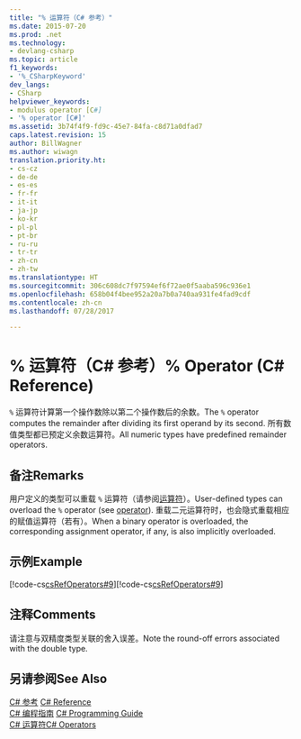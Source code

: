 ```yaml
---
title: "% 运算符（C# 参考）"
ms.date: 2015-07-20
ms.prod: .net
ms.technology:
- devlang-csharp
ms.topic: article
f1_keywords:
- '%_CSharpKeyword'
dev_langs:
- CSharp
helpviewer_keywords:
- modulus operator [C#]
- '% operator [C#]'
ms.assetid: 3b74f4f9-fd9c-45e7-84fa-c8d71a0dfad7
caps.latest.revision: 15
author: BillWagner
ms.author: wiwagn
translation.priority.ht:
- cs-cz
- de-de
- es-es
- fr-fr
- it-it
- ja-jp
- ko-kr
- pl-pl
- pt-br
- ru-ru
- tr-tr
- zh-cn
- zh-tw
ms.translationtype: HT
ms.sourcegitcommit: 306c608dc7f97594ef6f72ae0f5aaba596c936e1
ms.openlocfilehash: 658b04f4bee952a20a7b0a740aa931fe4fad9cdf
ms.contentlocale: zh-cn
ms.lasthandoff: 07/28/2017

---
```

# <a name="-operator-c-reference"></a><span data-ttu-id="f0150-102">% 运算符（C# 参考）</span><span class="sxs-lookup"><span data-stu-id="f0150-102">% Operator (C# Reference)</span></span>
<span data-ttu-id="f0150-103">`%` 运算符计算第一个操作数除以第二个操作数后的余数。</span><span class="sxs-lookup"><span data-stu-id="f0150-103">The `%` operator computes the remainder after dividing its first operand by its second.</span></span> <span data-ttu-id="f0150-104">所有数值类型都已预定义余数运算符。</span><span class="sxs-lookup"><span data-stu-id="f0150-104">All numeric types have predefined remainder operators.</span></span>  
  
## <a name="remarks"></a><span data-ttu-id="f0150-105">备注</span><span class="sxs-lookup"><span data-stu-id="f0150-105">Remarks</span></span>  
 <span data-ttu-id="f0150-106">用户定义的类型可以重载 `%` 运算符（请参阅[运算符](../../../csharp/language-reference/keywords/operator.md)）。</span><span class="sxs-lookup"><span data-stu-id="f0150-106">User-defined types can overload the `%` operator (see [operator](../../../csharp/language-reference/keywords/operator.md)).</span></span> <span data-ttu-id="f0150-107">重载二元运算符时，也会隐式重载相应的赋值运算符（若有）。</span><span class="sxs-lookup"><span data-stu-id="f0150-107">When a binary operator is overloaded, the corresponding assignment operator, if any, is also implicitly overloaded.</span></span>  
  
## <a name="example"></a><span data-ttu-id="f0150-108">示例</span><span class="sxs-lookup"><span data-stu-id="f0150-108">Example</span></span>  
 <span data-ttu-id="f0150-109">[!code-cs[csRefOperators#9](../../../csharp/language-reference/operators/codesnippet/CSharp/modulus-operator_1.cs)]</span><span class="sxs-lookup"><span data-stu-id="f0150-109">[!code-cs[csRefOperators#9](../../../csharp/language-reference/operators/codesnippet/CSharp/modulus-operator_1.cs)]</span></span>  
  
## <a name="comments"></a><span data-ttu-id="f0150-110">注释</span><span class="sxs-lookup"><span data-stu-id="f0150-110">Comments</span></span>  
 <span data-ttu-id="f0150-111">请注意与双精度类型关联的舍入误差。</span><span class="sxs-lookup"><span data-stu-id="f0150-111">Note the round-off errors associated with the double type.</span></span>  
  
## <a name="see-also"></a><span data-ttu-id="f0150-112">另请参阅</span><span class="sxs-lookup"><span data-stu-id="f0150-112">See Also</span></span>  
 <span data-ttu-id="f0150-113">[C# 参考](../../../csharp/language-reference/index.md) </span><span class="sxs-lookup"><span data-stu-id="f0150-113">[C# Reference](../../../csharp/language-reference/index.md) </span></span>  
 <span data-ttu-id="f0150-114">[C# 编程指南](../../../csharp/programming-guide/index.md) </span><span class="sxs-lookup"><span data-stu-id="f0150-114">[C# Programming Guide](../../../csharp/programming-guide/index.md) </span></span>  
 [<span data-ttu-id="f0150-115">C# 运算符</span><span class="sxs-lookup"><span data-stu-id="f0150-115">C# Operators</span></span>](../../../csharp/language-reference/operators/index.md)

